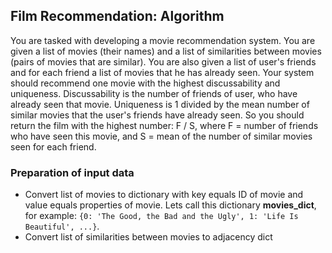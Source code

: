 ## Film Recommendation: Algorithm
You are tasked with developing a movie recommendation system. You are given a list of movies (their names) and a list of similarities between movies (pairs of movies that are similar). You are also given a list of user's friends and for each friend a list of movies that he has already seen. Your system should recommend one movie with the highest discussability and uniqueness. Discussability is the number of friends of user, who have already seen that movie. Uniqueness is 1 divided by the mean number of similar movies that the user's friends have already seen. So you should return the film with the highest number: F / S, where F = number of friends who have seen this movie, and S = mean of the number of similar movies seen for each friend.

### Preparation of input data
* Convert list of movies to dictionary with key equals ID of movie and value equals properties of movie. Lets call this dictionary __movies_dict__, for example: `{0: 'The Good, the Bad and the Ugly', 1: 'Life Is Beautiful', ...}`.
* Convert list of similarities between movies to adjacency dict
